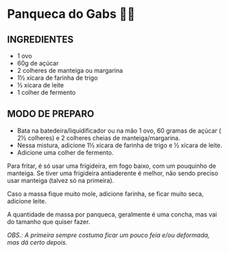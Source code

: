 # Panqueca do Gabs 👩‍🍳

## INGREDIENTES
- 1 ovo
- 60g de açúcar 
- 2 colheres de manteiga ou margarina 
- 1½ xícara de farinha de trigo
- ½ xícara de leite
- 1 colher de fermento

## MODO DE PREPARO
- Bata na batedeira/liquidificador ou na mão 1 ovo, 60 gramas de açúcar ( 2½ colheres) e 2 colheres cheias de manteiga/margarina.
- Nessa mistura, adicione 1½ xícara de farinha de trigo e ½ xícara de leite.
- Adicione uma colher de fermento.

Para fritar, é só usar uma frigideira, em fogo baixo, com um pouquinho de manteiga. Se tiver uma frigideira antiaderente é melhor, não sendo preciso usar manteiga (talvez só na primeira).

Caso a massa fique muito mole, adicione farinha, se ficar muito seca, adicione leite.

A quantidade de massa por panqueca, geralmente é uma concha, mas vai do tamanho que quiser fazer.

_OBS.: A primeira sempre costuma ficar um pouco feia e/ou deformada, mas dá certo depois._
